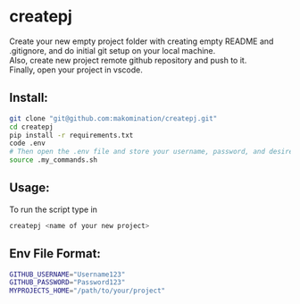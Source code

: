 # createpj

Create your new empty project folder with creating empty README and .gitignore, and do initial git setup on your local machine.\
Also, create new project remote github repository and push to it.\
Finally, open your project in vscode.


## Install: 
```zsh
git clone "git@github.com:makomination/createpj.git"
cd createpj
pip install -r requirements.txt
code .env
# Then open the .env file and store your username, password, and desired file destination. Use the provided format at the bottom of this README.
source .my_commands.sh
```

## Usage:
To run the script type in 
```zsh
createpj <name of your new project>
```

## Env File Format:
```zsh
GITHUB_USERNAME="Username123"
GITHUB_PASSWORD="Password123"
MYPROJECTS_HOME="/path/to/your/project"
```
